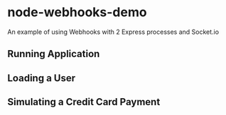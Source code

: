 # node-webhooks-demo
An example of using Webhooks with 2 Express processes and Socket.io

## Running Application

## Loading a User

## Simulating a Credit Card Payment

